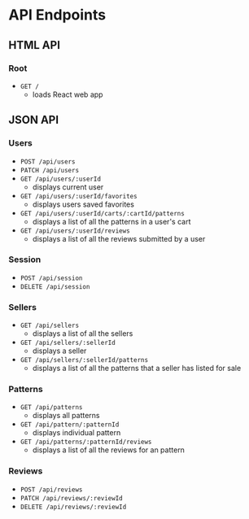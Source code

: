 # API Endpoints

## HTML API

### Root

* `GET /`
  * loads React web app

## JSON API

### Users

* `POST /api/users`
* `PATCH /api/users`
* `GET /api/users/:userId`
  * displays current user
* `GET /api/users/:userId/favorites`
  * displays users saved favorites
* `GET /api/users/:userId/carts/:cartId/patterns`
  * displays a list of all the patterns in a user's cart
* `GET /api/users/:userId/reviews`
  * displays a list of all the reviews submitted by a user


### Session

* `POST /api/session`
* `DELETE /api/session`

### Sellers

* `GET /api/sellers`
  * displays a list of all the sellers
* `GET /api/sellers/:sellerId`
  * displays a seller
* `GET /api/sellers/:sellerId/patterns`
  * displays a list of all the patterns that a seller has listed for sale

### Patterns

* `GET /api/patterns`
  * displays all patterns
* `GET /api/pattern/:patternId`
  * displays individual pattern
* `GET /api/patterns/:patternId/reviews`
  * displays a list of all the reviews for an pattern


### Reviews

* `POST /api/reviews`
* `PATCH /api/reviews/:reviewId`
* `DELETE /api/reviews/:reviewId`

